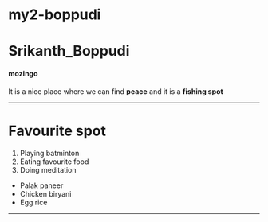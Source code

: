 # my2-boppudi
# Srikanth_Boppudi
#### mozingo
It is a nice place where we can find **peace** and it is a **fishing spot**
****
# Favourite spot
1. Playing batminton
2. Eating favourite food
3. Doing meditation
* Palak paneer
* Chicken biryani
* Egg rice
****
